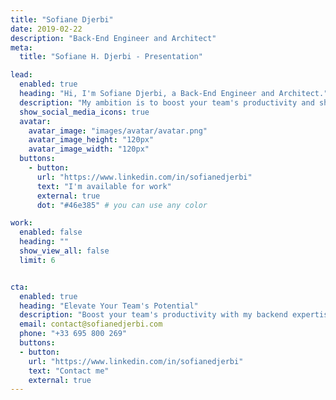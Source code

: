```yaml
---
title: "Sofiane Djerbi"
date: 2019-02-22
description: "Back-End Engineer and Architect"
meta:
  title: "Sofiane H. Djerbi - Presentation"

lead:
  enabled: true
  heading: "Hi, I'm Sofiane Djerbi, a Back-End Engineer and Architect."
  description: "My ambition is to boost your team's productivity and sharpen decision-making, ensuring your goals are met more swiftly."
  show_social_media_icons: true
  avatar:
    avatar_image: "images/avatar/avatar.png"
    avatar_image_height: "120px"
    avatar_image_width: "120px"
  buttons: 
    - button: 
      url: "https://www.linkedin.com/in/sofianedjerbi"
      text: "I'm available for work"
      external: true
      dot: "#46e385" # you can use any color

work:
  enabled: false
  heading: ""
  show_view_all: false
  limit: 6


cta:
  enabled: true
  heading: "Elevate Your Team's Potential"
  description: "Boost your team's productivity with my backend expertise. Start today!"
  email: contact@sofianedjerbi.com
  phone: "+33 695 800 269"
  buttons:
  - button: 
    url: "https://www.linkedin.com/in/sofianedjerbi"
    text: "Contact me"
    external: true
---
```

